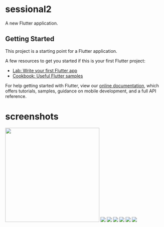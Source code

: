 # sessional2

A new Flutter application.

## Getting Started

This project is a starting point for a Flutter application.

A few resources to get you started if this is your first Flutter project:

- [Lab: Write your first Flutter app](https://flutter.dev/docs/get-started/codelab)
- [Cookbook: Useful Flutter samples](https://flutter.dev/docs/cookbook)

For help getting started with Flutter, view our
[online documentation](https://flutter.dev/docs), which offers tutorials,
samples, guidance on mobile development, and a full API reference.
# screenshots
<img src="screenshots/splacsh.png" height="300em" />
<img src="screenshots/contact_us.png" />
<img src="screenshots/dimple_level2.png" />
<img src="screenshots/hard_level.png" />
<img src="screenshots/hard_level2.png" />
<img src="screenshots/main.png" />
<img src="screenshots/simple_level.png" />

